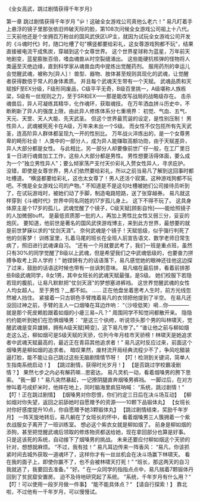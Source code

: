《全女高武，跳过剧情获得千年岁月》

第一章 跳过剧情获得千年岁月
    "屮！这破全女游戏公司真他么老六！"
    易凡盯着手上悬浮的镜子里那张依旧帅破天际的脸，第108次问候全女游戏公司祖上十八代。
    三天前他还是个坐拥百万粉丝的国风武侠区UP主，就因为试玩全女游戏公司开发的《斗魂时代》时，随口吐槽了句"横竖都要给彩礼，这女尊游戏狗都不玩"，结果直接被电流干成焦炭，穿越到这个女尊世界。
    这个世界星球称为蓝星，万年前天地剧变，蓝星膨胀百倍，嗜血魂兽从时空裂缝涌出。
    这些能硬抗核弹的怪物将人类逼至灭绝边缘，直到科学家从魂兽血肉中提炼出觉醒药剂。
    服用药剂的幸运儿会觉醒武魂，被称为[异人]！
    兽型、器物、肢体甚至规则具现化的武魂，让觉醒者获得数倍于常人的身体素质。
    并且每个武魂天生带有一个天赋。
    武魂品质和天赋按F至EX分级，F级形同废品，C级平平无奇，B级百里挑一，A级堪称人族栋梁，S级有一丝规则之力，至于SR和EX——那是能改写战局的战略级存在。
    击杀魂兽后，异人可凝练其精华，化作魂环，获取魂技。
    在万年洒血拼斗历史中，不断刷新了异人的强度上限，由此异人修炼体系分七重境界：
    初觉、气血、五气、天元、天罡、天人大能、先天武圣。
    但这个世界最荒诞的设定，是性别压制！
    男性异人，武魂被死死卡在A级，万年来未出一个S级。
    而女性不仅包揽所有先天武圣，连高阶异人群体都呈现九一开的性别比。
    万年战火淬炼出的，是一个女尊男卑的畸形社会！
    人类中的一部分人，成为异人能赚取高额功勋，由于天赋差异，异人大部分都是女性。
    与此相比，另一部分人却要像前世厂仔一般，在工厂里日复一日进行魂兽加工工作，这些人大部分都是男性。
    男性想要活得体面，要么成为一个"独立男性异人"；要么倾家荡产支付天价彩礼入赘女性异人，寻求庇护。
    没错，即使是女尊世界，男人们依然要给彩礼，所以之前当易凡了解到这回事时都吐槽道。
    “横竖都要给彩礼，这也太女尊了！男人还活个寂寞。这种游戏狗都不玩吧。不愧是全女游戏公司的产物。”
    不知道是不是这句吐槽被她们公司接待员听到了，在试玩游戏时，被她们动了手脚，制造电路短路，送了张穿越券。
	易凡就这样穿到《斗魂时代》世界中同名同姓的17岁孤儿身上。
	这下不得不玩了。
    这具身体原主是个17岁的孤儿，武魂觉醒了个镜子，C级天赋[顾影自怜]——能给照镜子的人加微弱buff。
    是最低资质那一批的人，再加上男性比女性又弱三分，妥妥的炮灰。
	要知道，他前世是著名的国风武侠游戏博主，来到此方世界，最想要的就是前世梦寐以求的“仗剑天涯”。
	奈何武魂是个镜子！天赋低级，似乎强行判死了他的剑客梦！
    训练室里，扎着马尾的班长在全班人前宣告语文、数学老师日常生病了，照旧进行武魂课自习。
    ”还有一个月就要武考了，我们一班是重点班，虽然只有30%的同学觉醒了B级以上武魂，但是希望我们之中武魂低级的，也要奋力拼搏争取考上异人学府！”
    她铿锵有力的话语落下，易凡感觉她的眼神还往他这边探了过来，鼓励的话语这时候也带有一丝讽刺意味。
    易凡缩在最后排，看着前排那些B级武魂同学，8女1男，其中女班长的武魂天赋最强，是S级。
    她们校服下若隐若现的腹肌，让易凡默默把"仗剑天涯"的梦想塞进裤裆。
    这世界觉醒武魂的女性人均女超人。
    至于男性？__都不如。
    ......
    正在他盘坐着思考人生时，前方光线忽然被人挡住。
    紧接着一只古铜色手臂拽着易凡的衣领把他提到了半空。
    在易凡还没回过神之前，手臂的主人一口烟嗓在耳边炸响：
    “（沙哑低笑）嗬...你————就是那个死皮赖脸跟着如烟的小瘪三易~凡？”
    周围同学不知觉间都散开来。
    隐隐约约能听到她们在恐惧烟嗓男：
    “是这三个纨绔，听说领头那个男的叫林啸天，觉醒武魂是变异雄狮，拥有A级天赋[畸变]，这下易凡惨了。”
    “谁让他之前与柳如烟走这么近，柳如烟可是S级天赋的天骄，位列今年月桂市天骄榜！林啸天是她追求者中武魂天赋最高的，最近正在青蒜其他追求者！”
    易凡这时反应过来，前面这个烟嗓男是柳如烟的追求者。
    暗叹果然，废材流开局经典流程少不了，争风吃醋装逼打脸，能不能让自己跳过这些无脑剧情情节呀！
    【叮！检测到关键词，简单人生指南系统启动！】
    【跳过剧情，获得时光岁月！】
    【是否跳过学校霸凌剧情？】
    果然七步之内必有解药嘛...思密达。
    易凡灵机一动，看着烟嗓男的胯下思索。
    ”我一脚！”
    易凡突然暴起，一记撩阴腿直奔烟嗓男裤裆。
    一脚过后，在对方惨叫着弓成虾米时，他摔在地上，同时脑海里疯狂呐喊：
    “系统，跳过剧情！”
    【叮！正在跳过剧情】
    【烟嗓男对你怨恨，你们约定三日后在决斗场互动】
    【柳如烟对你失望，返回之前舔她时自愿赠予的资源——10颗下品锻体丸】
    【女班长对你好感度提升10点，你自愿赠予她3颗锻体丸】
    【跳过剧情结束，奖励千年岁月】
    一阵天旋地转后，易凡躺在了女班长的怀中，看着烟嗓男三人簇拥着一个紫衣战服女子离开了一班训练室。
    想必这个紫衣女就是柳如烟了。
    前身是柳如烟的添狗，甚至把觉醒武魂后领取的修炼物资都送给她，现在拿回部分也算是好事。
    只是这该死的系统，自动接下了烟嗓男的挑战。
    未来还要应付柳如烟这个天骄的针对，想想就麻烦。
    “不过，我有挂！”
    易凡耳边传来一阵香风：
    “易凡，你该抓紧时间去城外获取一道魂环了，这样你才有一丝丝机会在决斗场赢下林啸天。
    看在我的面子上，即使你赢不了，也不会被林啸天打死！”
    “班长，那这两天的自习我就逃了，我要回去准备。”
    ”好。“
    在一众同学的指指点点中，易凡揣着7颗锻体丹回到了贫民窟安置房。
    迫不及待地研究起了系统。
    ”系统，千年岁月有什么用？“
    【叮！可以使用一段岁月做一件事】
    “能不能具体点？“
    【请自行探索！】
    靠北啦，不过他有一千年岁月，可以慢慢试。

    

